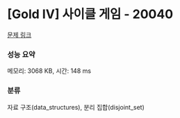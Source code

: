 # [Gold IV] 사이클 게임 - 20040 

[문제 링크](https://www.acmicpc.net/problem/20040) 

### 성능 요약

메모리: 3068 KB, 시간: 148 ms

### 분류

자료 구조(data_structures), 분리 집합(disjoint_set)

